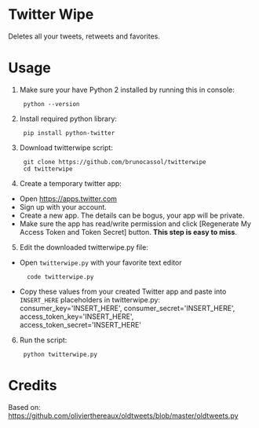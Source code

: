 # Twitter Wipe
Deletes all your tweets, retweets and favorites.

# Usage
1. Make sure your have Python 2 installed by running this in console:

        python --version

2. Install required python library:
    
        pip install python-twitter
    
3. Download twitterwipe script:

        git clone https://github.com/brunocassol/twitterwipe
        cd twitterwipe
    
4. Create a temporary twitter app:

- Open https://apps.twitter.com
- Sign up with your account.
- Create a new app. The details can be bogus, your app will be private.
- Make sure the app has read/write permission and click [Regenerate My Access Token and Token Secret] button. **This step is easy to miss**.

5. Edit the downloaded twitterwipe.py file:

- Open `twitterwipe.py` with your favorite text editor

        code twitterwipe.py

- Copy these values from your created Twitter app and paste into `INSERT_HERE` placeholders in twitterwipe.py:
        consumer_key='INSERT_HERE',
        consumer_secret='INSERT_HERE',
        access_token_key='INSERT_HERE',
        access_token_secret='INSERT_HERE'

6. Run the script:

        python twitterwipe.py

# Credits
Based on: https://github.com/olivierthereaux/oldtweets/blob/master/oldtweets.py
